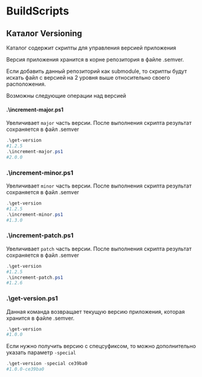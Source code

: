# BuildScripts

## Каталог Versioning 

Каталог содержит скрипты для управления версией приложения

Версия приложения хранится в корне репозитория в файле .semver.

Если добавить данный репозиторий как submodule, то скрипты будут искать файл с версией на 2 уровня выше относительно своего расположения.

Возможны следующие операции над версией

#### .\increment-major.ps1
   
   Увеличивает `major` часть версии. После выполнения скрипта результат сохраняется в файл .semver
   ```powershell
   .\get-version
   #1.2.5
   .\increment-major.ps1
   #2.0.0
   ```
### .\increment-minor.ps1
  
   Увеличивает `minor` часть версии. После выполнения скрипта результат сохраняется в файл .semver
   ```powershell
   .\get-version
   #1.2.5
   .\increment-minor.ps1
   #1.3.0
   ```
### .\increment-patch.ps1
  
   Увеличивает `patch` часть версии. После выполнения скрипта результат сохраняется в файл .semver
   ```powershell
   .\get-version
   #1.2.5
   .\increment-patch.ps1
   #1.2.6
   ```
### .\get-version.ps1 

   Данная команда возвращает текущую версию приложения, которая хранится в файле .semver.
   ```powershell
   .\get-version
   #1.0.0
   ```
   
   Если нужно получить версию с спецсуфиксом, то можно дополнительно указать параметр `-special`
   ```powershell
   .\get-version -special ce39ba0
   #1.0.0-ce39ba0
   ```
    


